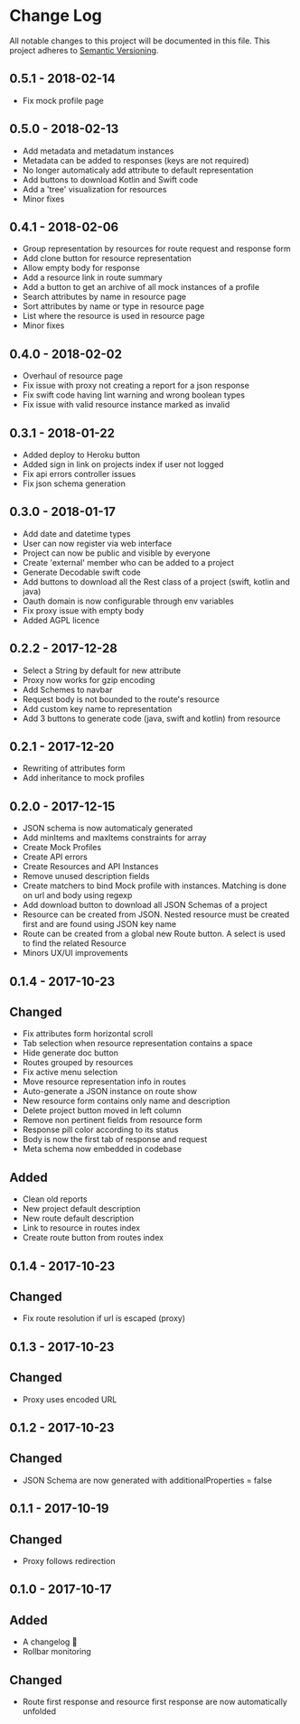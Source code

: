 # Change Log
All notable changes to this project will be documented in this file.
This project adheres to [Semantic Versioning](http://semver.org/).

## 0.5.1 - 2018-02-14

* Fix mock profile page

## 0.5.0 - 2018-02-13

* Add metadata and metadatum instances
* Metadata can be added to responses (keys are not required)
* No longer automaticaly add attribute to default representation
* Add buttons to download Kotlin and Swift code
* Add a 'tree' visualization for resources
* Minor fixes

## 0.4.1 - 2018-02-06

* Group representation by resources for route request and response form
* Add clone button for resource representation
* Allow empty body for response
* Add a resource link in route summary
* Add a button to get an archive of all mock instances of a profile
* Search attributes by name in resource page
* Sort attributes by name or type in resource page
* List where the resource is used in resource page
* Minor fixes

## 0.4.0 - 2018-02-02

* Overhaul of resource page
* Fix issue with proxy not creating a report for a json response
* Fix swift code having lint warning and wrong boolean types
* Fix issue with valid resource instance marked as invalid


## 0.3.1 - 2018-01-22

* Added deploy to Heroku button
* Added sign in link on projects index if user not logged
* Fix api errors controller issues
* Fix json schema generation

## 0.3.0 - 2018-01-17

* Add date and datetime types
* User can now register via web interface
* Project can now be public and visible by everyone
* Create 'external' member who can be added to a project
* Generate Decodable swift code
* Add buttons to download all the Rest class of a project (swift, kotlin and java)
* Oauth domain is now configurable through env variables
* Fix proxy issue with empty body
* Added AGPL licence

## 0.2.2 - 2017-12-28

* Select a String by default for new attribute
* Proxy now works for gzip encoding
* Add Schemes to navbar
* Request body is not bounded to the route's resource
* Add custom key name to representation
* Add 3 buttons to generate code (java, swift and kotlin) from resource

## 0.2.1 - 2017-12-20

* Rewriting of attributes form
* Add inheritance to mock profiles

## 0.2.0 - 2017-12-15

* JSON schema is now automaticaly generated
* Add minItems and maxItems constraints for array
* Create Mock Profiles
* Create API errors
* Create Resources and API Instances
* Remove unused description fields
* Create matchers to bind Mock profile with instances. Matching is done on url and body using regexp
* Add download button to download all JSON Schemas of a project
* Resource can be created from JSON. Nested resource must be created first and are found using JSON key name
* Route can be created from a global new Route button. A select is used to find the related Resource
* Minors UX/UI improvements


## 0.1.4 - 2017-10-23

## Changed

* Fix attributes form horizontal scroll
* Tab selection when resource representation contains a space
* Hide generate doc button
* Routes grouped by resources
* Fix active menu selection
* Move resource representation info in routes
* Auto-generate a JSON instance on route show
* New resource form contains only name and description
* Delete project button moved in left column
* Remove non pertinent fields from resource form
* Response pill color according to its status
* Body is now the first tab of response and request
* Meta schema now embedded in codebase

## Added
* Clean old reports
* New project default description
* New route default description
* Link to resource in routes index
* Create route button from routes index

## 0.1.4 - 2017-10-23

## Changed

* Fix route resolution if url is escaped (proxy)

## 0.1.3 - 2017-10-23

## Changed

* Proxy uses encoded URL

## 0.1.2 - 2017-10-23

## Changed

* JSON Schema are now generated with additionalProperties = false

## 0.1.1 - 2017-10-19

## Changed

* Proxy follows redirection

## 0.1.0 - 2017-10-17

## Added

* A changelog 🎉
* Rollbar monitoring

## Changed

* Route first response and resource first response are now automatically unfolded
